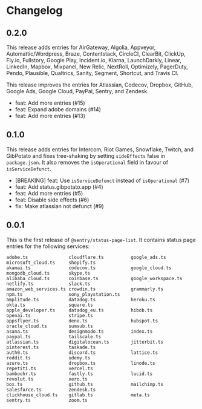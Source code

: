 # Changelog

## 0.2.0

This release adds entries for AirGateway, Algolia, Appveyor, Automattic/Wordpress, Braze, Contentstack, CircleCI, ClearBit, ClickUp, Fly.io, Fullstory, Google Play, Incident.io, Klarna, LaunchDarkly, Linear, LinkedIn, Mapbox, Mixpanel, New Relic, NextRoll, Optimizely, PagerDuty, Pendo, Plausible, Qualtrics, Sanity, Segment, Shortcut, and Travis CI.

This release improves the entries for Atlassian, Codecov, Dropbox, GitHub, Google Ads, Google Cloud, PayPal, Sentry, and Zendesk.

- feat: Add more entries (#15)
- feat: Expand adobe domains (#14)
- feat: Add more entries (#13)

## 0.1.0

This release adds entries for Intercom, Riot Games, Snowflake, Twitch, and GibPotato and fixes tree-shaking by setting `sideEffects` false in `package.json`. It also removes the `isOperational` field in favour of `isServiceDefunct`.

- [BREAKING] feat: Use `isServiceDefunct` instead of `isOperational` (#7)
- feat: Add status.gibpotato.app (#4)
- feat: Add more entries (#5)
- feat: Disable side effects (#6)
- fix: Make atlassian not defunct (#9)

## 0.0.1

This is the first release of `@sentry/status-page-list`. It contains status page entries for the following services:

```
adobe.ts               cloudflare.ts          google_ads.ts          microsoft_cloud.ts     shopify.ts
akamai.ts              codecov.ts             google_cloud.ts        mongodb_cloud.ts       skype.ts
alibaba_cloud.ts       coinbase.ts            google_workspace.ts    netlify.ts             slack.ts
amazon_web_services.ts crowdin.ts             grammarly.ts           npm.ts                 sony_playstation.ts
amplitude.ts           datadog.ts             heroku.ts              okta.ts                square.ts
apple_developer.ts     datadog_eu.ts          hibob.ts               openai.ts              stripe.ts
appsflyer.ts           deno.ts                hubspot.ts             oracle_cloud.ts        sumsub.ts
asana.ts               designmodo.ts          index.ts               paypal.ts              tailscale.ts
atlassian.ts           digitalocean.ts        jitterbit.ts           pinterest.ts           taskade.ts
auth0.ts               discord.ts             lattice.ts             reddit.ts              udemy.ts
azure.ts               dropbox.ts             linode.ts              repetiti.ts            vercel.ts
bamboohr.ts            fastly.ts              lucid.ts               revolut.ts             xero.ts
box.ts                 github.ts              mailchimp.ts           salesforce.ts          zendesk.ts
clickhouse_cloud.ts    gitlab.ts              meta.ts                sentry.ts              zoom.ts
```
